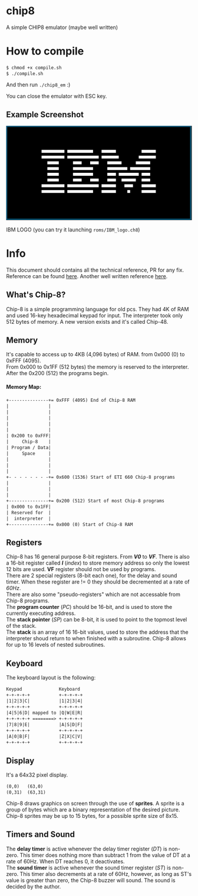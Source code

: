 # chip8
A simple CHIP8 emulator (maybe well written)

# How to compile
```
$ chmod +x compile.sh
$ ./compile.sh
```
And then run `./chip8_em` :)

You can close the emulator with ESC key.

## Example Screenshot
![](./.screenshots/IBM_Logo.png)

IBM LOGO (you can try it launching `roms/IBM_logo.ch8`)

# Info
This document should contains all the technical reference, PR for any fix. Reference can be found [here](http://devernay.free.fr/hacks/chip8/C8TECH10.HTM). Another well written reference [here](https://tobiasvl.github.io/blog/write-a-chip-8-emulator/).

## What's Chip-8?
Chip-8 is a simple programming language for old pcs. They had 4K of RAM and used 16-key hexadecimal keypad for input. The interpreter took only 512 bytes of memory.
A new version exists and it's called Chip-48.

## Memory
It's capable to access up to 4KB (4,096 bytes) of RAM. from 0x000 (0) to 0xFFF (4095).  
From 0x000 to 0x1FF (512 bytes) the memory is reserved to the interpreter.  
After the 0x200 (512) the programs begin.

#### Memory Map:
```
+---------------+= 0xFFF (4095) End of Chip-8 RAM
|               |
|               |
|               |
|               |
|               |
| 0x200 to 0xFFF|
|     Chip-8    |
| Program / Data|
|     Space     |
|               |
|               |
|               |
+- - - - - - - -+= 0x600 (1536) Start of ETI 660 Chip-8 programs
|               |
|               |
|               |
+---------------+= 0x200 (512) Start of most Chip-8 programs
| 0x000 to 0x1FF|
| Reserved for  |
|  interpreter  |
+---------------+= 0x000 (0) Start of Chip-8 RAM
```

## Registers
Chip-8 has 16 general purpose 8-bit registers. From **_V0_** to **_VF_**. There is also a 16-bit register called **_I_** (_index_) to store memory address so only the lowest 12 bits are used.
**VF** register should not be used by programs.  
There are 2 special registers (8-bit each one), for the delay and sound timer. When these register are != 0 they should be decremented at a rate of *60Hz*.  
There are also some "pseudo-registers" which are not accessable from Chip-8 programs.  
The **program counter** (*PC*) should be 16-bit, and is used to store the currently executing address.  
The **stack pointer** (*SP*) can be 8-bit, it is used to point to the topmost level of the stack.  
The **stack** is an array of 16 16-bit values, used to store the address that the interpreter shoud return to when finished with a subroutine. Chip-8 allows for up to 16 levels of nested subroutines.  

## Keyboard
The keyboard layout is the following:
```
Keypad              Keyboard
+-+-+-+-+           +-+-+-+-+
|1|2|3|C|           |1|2|3|4|
+-+-+-+-+           +-+-+-+-+
|4|5|6|D| mapped to |Q|W|E|R|
+-+-+-+-+ ========> +-+-+-+-+
|7|8|9|E|           |A|S|D|F|
+-+-+-+-+           +-+-+-+-+
|A|0|B|F|           |Z|X|C|V|
+-+-+-+-+           +-+-+-+-+
```

## Display
It's a 64x32 pixel display.  
```
(0,0)	(63,0)
(0,31)	(63,31)
```
Chip-8 draws graphics on screen through the use of **sprites**. A sprite is a group of bytes which are a binary representation of the desired picture. Chip-8 sprites may be up to 15 bytes, for a possible sprite size of 8x15.

## Timers and Sound
The **delay timer** is active whenever the delay timer register (*DT*) is non-zero. This timer does nothing more than subtract 1 from the value of DT at a rate of 60Hz. When DT reaches 0, it deactivates.  
The **sound timer** is active whenever the sound timer register (*ST*) is non-zero. This timer also decrements at a rate of 60Hz, however, as long as ST's value is greater than zero, the Chip-8 buzzer will sound. The sound is decided by the author.
